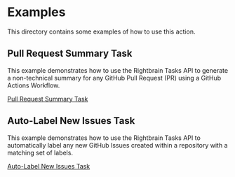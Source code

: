 # Examples

This directory contains some examples of how to use this action.

## Pull Request Summary Task

This example demonstrates how to use the Rightbrain Tasks API to generate a non-technical summary for any GitHub Pull Request (PR) using a GitHub Actions Workflow.

[Pull Request Summary Task](./pull-request-summary-task.md)

## Auto-Label New Issues Task

This example demonstrates how to use the Rightbrain Tasks API to automatically label any new GitHub Issues created within a repository with a matching set of labels.

[Auto-Label New Issues Task](./auto-label-new-issues-task.md)